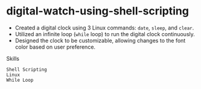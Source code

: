 # digital-watch-using-shell-scripting
- Created a digital clock using 3 Linux commands: `date`, `sleep`, and `clear`.
- Utilized an infinite loop (`while` loop) to run the digital clock continuously.
- Designed the clock to be customizable, allowing changes to the font color based on user preference.

Skills

    Shell Scripting
    Linux
    While Loop

